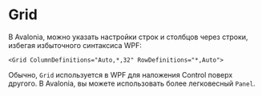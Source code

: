 # Grid

В Avalonia, можно указать настройки строк и столбцов через строки, избегая избыточного синтаксиса WPF:

```markup
<Grid ColumnDefinitions="Auto,*,32" RowDefinitions="*,Auto">
```

Обычно, `Grid` используется в WPF для наложения Control поверх другого.
В Avalonia, вы можете использовать более легковесный `Panel`.